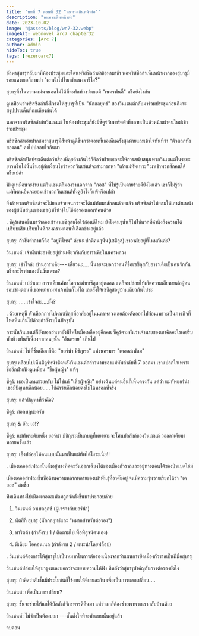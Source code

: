 ```yaml
---
title: 'บทที่ 7 ตอนที่ 32 "หนทางเดินหน้าต่อ"'
description: "หนทางเดินหน้าต่อ"
date: 2023-10-02
image: "@assets/blog/wn7-32.webp"
imageAlt: webnovel arc7 chapter32
categories: [Arc 7]
author: admin
hideToc: true
tags: [rezeroarc7]
---
```

อัลพาสุบารุกลับมาที่ห้องประชุมและโดนพริสซิลล่าด่าข้อหามาช้า พอพริสซิลล่าเห็นหน้าผากของสุบารุมีรอยแดงเธอก็ถามว่า "เอาหัวไปโขกกำแพงมารึไง?"

สุบารุทึ่งในความแม่นจนอดไม่ได้ที่จะทักท้วงว่าเธอมี "เนตรพันลี้" หรือยังไงกัน

ดูเหมือนว่าพริสซิลล่าตั้งใจรอให้สุบารุที่เป็น "นักกลยุทธ์" ของวินเซนต์กลับมาร่วมประชุมก่อนถึงจะสรุปประเด็นที่ถกเถียงกันได้

นอกจากพริสซิลล่ากับวินเซนต์ ในห้องประชุมก็ยังมีซีคูร์กับทาริตต้าที่กลายเป็นหัวหน้าเผ่าคนใหม่เข้าร่วมประชุม

พริสซิลล่าเอ่ยปากชมว่าสุบารุมีสีหน้าดูดีขึ้นกว่าตอนที่เธอเห็นครั้งสุดท้ายและเข้าใจทันทีว่า "ตัวตลกทั้งสองคน" คงไปปลอบใจกันมา

พริสซิลล่าเปิดประเด็นต่อว่าเรื่องที่คุยค้างกันไว้ก็คือว่าฝ่ายเธอจะให้การสนับสนุนพวกวินเซนต์ในระยะยาวหรือไม่นั้นขึ้นอยู่กับเงื่อนไขว่าพวกวินเซนต์จะสามารถหา "เก้าแม่ทัพเทวะ" มาเข้าพวกสักคนได้หรือเปล่า

ฟังดูเหมือนจะง่าย แต่วินเซนต์ก็มองว่านอกจาก "กอซ" ที่ไม่รู้เป็นตายร้ายดียังไงแล้ว เขาก็ไม่รู้ว่าแม่ทัพคนอื่นจะยอมเข้าพวกวินเซนต์ทั้งดูยังไงก็แพ้หรือเปล่า

ยิ่งถ้าพวกพริสซิลล่าจะไม่ยอมช่วยจนกว่าจะได้แม่ทัพมาสักคนด้วยแล้ว พริสซิลล่าไม่ยอมให้เอาตำแหน่งของผู้สนับสนุนของเธอ(เซรีน่า)ไปใช้ต่อรองเกณฑ์คนด้วย

.
ซีคูร์เสนอขึ้นมาว่าลองเข้าหาเซซิลุสเผื่อไว้ก่อนดีไหม ยังไงคนๆนั้นก็ไม่ใช่พวกที่คำนึงถึงความได้เปรียบเสียเปรียบในศึกสงครามตอนที่เลือกข้างอยู่แล้ว

สุบารุ: ถ้างั้นคำถามก็คือ "อยู่ที่ไหน" ล่ะนะ ปกติคนๆนั้น(เซซิลุส)เขาอาศัยอยู่ที่ไหนกันล่ะ?

วินเซนต์: เจ้านั่นน่ะอาศัยอยู่บ้านเดียวกันกับอาราเคียในนครหลวง

สุบารุ: เข้าใจล่ะ บ้านอาราเคีย--- เดี๋ยวนะ.... นี่นายจะบอกว่าคนที่ชื่อเซซิลุสกับอาราเคียเป็นคนรักกันหรืออะไรทำนองนั้นงั้นเหรอ?

วินเซนต์: เปล่าเลย อาราเคียแค่หาโอกาสฆ่าเซซิลุสอยู่ตลอด แต่ก็จะปล่อยให้เกิดความเสียหายต่อผู้คนรอบข้างตอนที่เธอพยายามฆ่าเจ้านั่นก็ไม่ได้ เลยสั่งให้เซซิลุสอยู่บ้านเดียวกันไปซะ

สุบารุ: .....เข้าใจล่ะ....มั้ง?

.
ด้วยเหตุนี้ ตัวเลือกการไปหาเซซิลุสที่อาศัยอยู่ในนครหลวงเลยต้องตัดออกไปก่อนเพราะเป็นภารกิจที่โหดหินเกินไปด้วยกำลังรบในปัจจุบัน

กระนั้นวินเซนต์ก็ยังบอกว่าเขายังมีไพ่ในมือเหลืออยู่อีกคน ซีคูร์ตามทันว่าเจ้านายของเขาคิดอะไรเลยรีบทักท้วงทันทีเนื่องจากคนๆนั้น "อันตราย" เกินไป

วินเซนต์: ไพ่ที่ชั้นเลือกก็คือ "ยอร์น่า มิชิกุเระ" แห่งนครมาร "เคออสเฟลม"

สุบารุเหลือบไปเห็นซีคูร์หน้าซีดหลังวินเซนต์กล่าวนามของแม่ทัพลำดับที่ 7 ออกมา เขาแปลกใจเพราะชื่ออีกฝ่ายฟังดูเหมือน "ชื่อผู้หญิง" แท้ๆ

ซีคูร์: เธอเป็นคนสวยครับ ไม่ใช่แค่ "เสือผู้หญิง" อย่างฉันแต่คนอื่นก็เห็นตรงกัน แต่ว่า แม่ทัพยอร์น่าเธอมีปัญหาเล็กน้อย..... ใช้คำว่าเล็กน้อยคงไม่ได้หรอกที่จริง

สุบารุ: แล้วปัญหาที่ว่าคือ?

ซีคูร์: ก่อกบฏน่ะครับ

สุบารุ & อัล: เอ๋!?

ซีคูร์: แม่ทัพระดับหนึ่ง ยอร์น่า มิชิกุเระเป็นกบฏที่พยายามจะโค่นบัลลังก์ของวินเซนต์ วอลลาเคียมาหลายครั้งแล้ว

สุบารุ: เอ็งปล่อยให้คนแบบนั้นมาเป็นแม่ทัพได้ไงวะเนี่ย!!

.
เมืองเคออสเฟลมนั้นตั้งอยู่ทางทิศตะวันออกเฉียงใต้ของเมืองกัวราลและอยู่ทางตอนใต้ของป่าแบดไฮม์

เมืองเคออสเฟลมขึ้นชื่อด้านความหลากหลายของเผ่าพันธุ์ที่อาศัยอยู่ จนมีความวุ่นวายเรียกได้ว่า "เคออส" สมชื่อ

ทีมเดินทางไปเมืองเคออสเฟลมถูกจัดตั้งขึ้นมาประกอบด้วย

1. วินเซนต์ อาเบลลุกซ์ (ผู้เจรจากับยอร์น่า)

2. นัตสึกิ สุบารุ (นักกลยุทธ์และ "หมากสำหรับต่อรอง")

3. ทาริตต้า (กำลังรบ 1 / ติดตามไปเพื่อพิสูจน์ตนเอง)

4. มีเดียม โอคอนเนล (กำลังรบ 2 / แนะนำโดยฟล็อป)

.
วินเซนต์ต้องการให้สุบารุไปเป็นหมากในการต่อรองเนื่องจากว่าแผนการยึดเมืองกัวราลเป็นฝีมือสุบารุ

วินเซนต์ปล่อยให้สุบารุงงและบอกว่าจะขยายความให้ฟัง
ทีหลังว่าสุบารุสำคัญกับการต่อรองยังไง

สุบารุ: ถ้าคิดว่าตัวชั้นมีประโยชน์ก็ใช้งานให้ดีเลยละกัน เพื่อเป็นการแลกเปลี่ยน....

วินเซนต์: เพื่อเป็นการเปลี่ยน?

สุบารุ: ชั้นจะช่วยให้แกได้บัลลังก์จักรพรรดิคืนมา แต่ว่าแกก็ต้องช่วยพาพวกเรากลับบ้านด้วย

วินเซนต์: ไม่จำเป็นต้องบอก ---ชั้นตั้งใจที่จะทำแบบนั้นอยู่แล้ว

จบตอน
